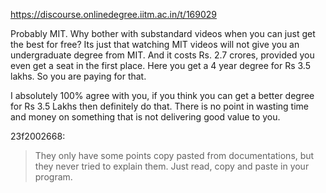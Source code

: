https://discourse.onlinedegree.iitm.ac.in/t/169029

Probably MIT. Why bother with substandard videos when you can just get the best for free? Its just that watching MIT videos will not give you an undergraduate degree from MIT. And it costs Rs. 2.7 crores, provided you even get a seat in the first place. Here you get a 4 year degree for Rs 3.5 lakhs. So you are paying for that.</p>
<p>I absolutely 100% agree with you, if you think you can get a better degree for Rs 3.5 Lakhs then definitely do that. There is no point in wasting time and money on something that is not delivering good value to you.</p>
<aside class="quote group-ds-students" data-post="310" data-topic="169029" data-username="23f2002668">
<div class="title">
<div class="quote-controls"></div>
 23f2002668:</div>
<blockquote>
<p>They only have some points copy pasted from documentations, but they never tried to explain them. Just read, copy and paste in your program.